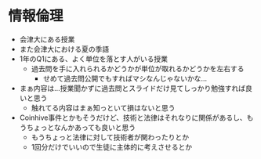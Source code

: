 # 情報倫理

- 会津大にある授業
- また会津大における夏の季語
- 1年のQ1にある、よく単位を落とす人がいる授業
  - 過去問を手に入れられるかどうかが単位が取れるかどうかを左右する
    - せめて過去問公開でもすればマシなんじゃないかな...
- まぁ内容は...授業聞かずに過去問とスライドだけ見てしっかり勉強すれば良いと思う
  - 触れてる内容はまぁ知っといて損はないと思う
- Coinhive事件とかもそうだけど、技術と法律はそれなりに関係があるし、もうちょっとなんかあっても良いと思う
  - もうちょっと法律に対して技術者が関わったりとか
  - 1回分だけでいいので生徒に主体的に考えさせるとか
